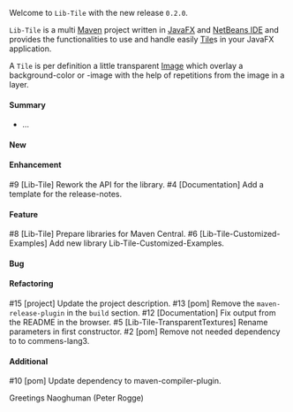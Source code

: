 Welcome to `Lib-Tile` with the new release `0.2.0`.

`Lib-Tile` is a multi [Maven] project written in [JavaFX] and [NetBeans IDE] and 
provides the functionalities to use and handle easily [Tile]s in your JavaFX 
application.

A `Tile` is per definition a little transparent [Image] which overlay a 
background-color or -image with the help of repetitions from the image in a 
layer.



#### Summary
* ...



#### New



#### Enhancement
#9 [Lib-Tile] Rework the API for the library.
#4 [Documentation] Add a template for the release-notes.



#### Feature
#8 [Lib-Tile] Prepare libraries for Maven Central.
#6 [Lib-Tile-Customized-Examples] Add new library Lib-Tile-Customized-Examples.



#### Bug



#### Refactoring
#15 [project] Update the project description.
#13 [pom] Remove the `maven-release-plugin` in the `build` section.
#12 [Documentation] Fix output from the README in the browser.
#5 [Lib-Tile-TransparentTextures] Rename parameters in first constructor.
#2 [pom] Remove not needed dependency to to commens-lang3.



#### Additional
#10 [pom] Update dependency to maven-compiler-plugin.



Greetings
Naoghuman (Peter Rogge)



[//]: # (Issues which will be integrated in this release)



[//]: # (Images)



[//]: # (Links)
[Image]:https://docs.oracle.com/javase/8/javafx/api/javafx/scene/image/Image.html
[JavaFX]:http://docs.oracle.com/javase/8/javase-clienttechnologies.htm
[Maven]:http://maven.apache.org/
[NetBeans IDE]:https://netbeans.org/
[Tile]:https://github.com/Naoghuman/lib-tile/blob/master/Lib-Tile-Core/src/main/java/com/github/naoghuman/lib/tile/core/Tile.java
